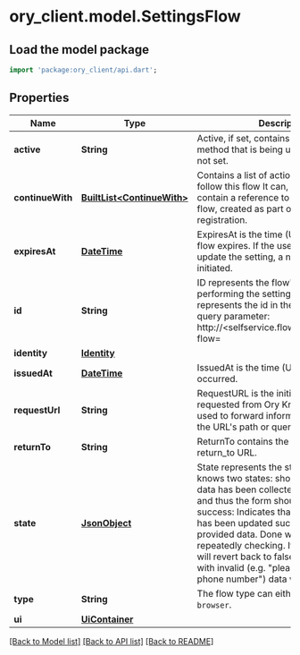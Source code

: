 # ory_client.model.SettingsFlow

## Load the model package
```dart
import 'package:ory_client/api.dart';
```

## Properties
Name | Type | Description | Notes
------------ | ------------- | ------------- | -------------
**active** | **String** | Active, if set, contains the registration method that is being used. It is initially not set. | [optional] 
**continueWith** | [**BuiltList&lt;ContinueWith&gt;**](ContinueWith.md) | Contains a list of actions, that could follow this flow  It can, for example, contain a reference to the verification flow, created as part of the user's registration. | [optional] 
**expiresAt** | [**DateTime**](DateTime.md) | ExpiresAt is the time (UTC) when the flow expires. If the user still wishes to update the setting, a new flow has to be initiated. | 
**id** | **String** | ID represents the flow's unique ID. When performing the settings flow, this represents the id in the settings ui's query parameter: http://<selfservice.flows.settings.ui_url>?flow=<id> | 
**identity** | [**Identity**](Identity.md) |  | 
**issuedAt** | [**DateTime**](DateTime.md) | IssuedAt is the time (UTC) when the flow occurred. | 
**requestUrl** | **String** | RequestURL is the initial URL that was requested from Ory Kratos. It can be used to forward information contained in the URL's path or query for example. | 
**returnTo** | **String** | ReturnTo contains the requested return_to URL. | [optional] 
**state** | [**JsonObject**](.md) | State represents the state of this flow. It knows two states:  show_form: No user data has been collected, or it is invalid, and thus the form should be shown. success: Indicates that the settings flow has been updated successfully with the provided data. Done will stay true when repeatedly checking. If set to true, done will revert back to false only when a flow with invalid (e.g. \"please use a valid phone number\") data was sent. | 
**type** | **String** | The flow type can either be `api` or `browser`. | 
**ui** | [**UiContainer**](UiContainer.md) |  | 

[[Back to Model list]](../README.md#documentation-for-models) [[Back to API list]](../README.md#documentation-for-api-endpoints) [[Back to README]](../README.md)


